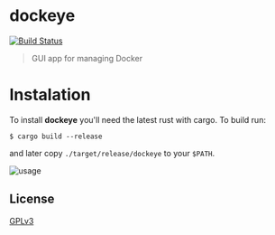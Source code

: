 # dockeye

[![Build Status](https://github.com/vv9k/dockeye/workflows/dockeye%20CI/badge.svg)](https://github.com/vv9k/dockeye/actions?query=workflow%3A%22dockeye+CI%22)

> GUI app for managing Docker

# Instalation

To install **dockeye** you'll need the latest rust with cargo. To build run:
```shell
$ cargo build --release
```

and later copy `./target/release/dockeye` to your `$PATH`.

![usage](https://github.com/vv9k/dockeye/blob/master/usage.webp)

## License
[GPLv3](https://github.com/vv9k/dockeye/blob/master/LICENSE)
